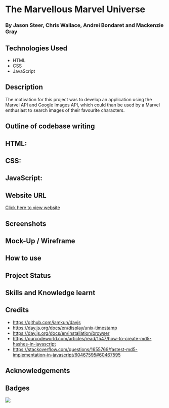 # The Marvellous Marvel Universe

### By Jason Steer, Chris Wallace, Andrei Bondaret and Mackenzie Gray

## Technologies Used

- HTML
- CSS
- JavaScript

## Description 

The motivation for this project was to develop an application using the Marvel API and Google Images API, which could than be used by a Marvel enthusiast to search images of their favourite characters. 

## Outline of codebase writing
HTML:
- 

CSS:
- 

JavaScript:
- 

## Website URL
[Click here to view website](https://mdkgray.github.io/marvel_universe/)

## Screenshots



## Mock-Up / Wireframe


## How to use


## Project Status


## Skills and Knowledge learnt


## Credits
 - https://github.com/iamkun/dayjs
 - https://day.js.org/docs/en/display/unix-timestamp
 - https://day.js.org/docs/en/installation/browser
 - https://ourcodeworld.com/articles/read/1547/how-to-create-md5-hashes-in-javascript
 - https://stackoverflow.com/questions/1655769/fastest-md5-implementation-in-javascript/60467595#60467595


## Acknowledgements




## Badges
[![](https://data.jsdelivr.com/v1/package/npm/dayjs/badge)](https://www.jsdelivr.com/package/npm/dayjs)








